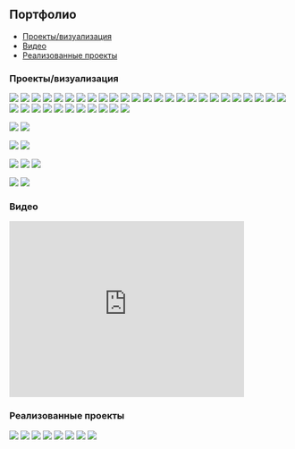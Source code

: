 ## Портфолио

* [Проекты/визуализация](#projects)
* [Видео](#video)
* [Реализованные проекты](#implemented)

<a id="projects"></a>
### Проекты/визуализация

[![](projects/spartak.jpg)](projects/spartak/)
[![](projects/tw/1.jpg)](projects/tw/)
[![](projects/project1/1.jpg)](projects/project1/)
[![](projects/armen/1.jpg)](projects/armen/)
[![](projects/gothic/1.jpg)](projects/gothic/)
[![](projects/7/1.jpg)](projects/7/)
[![](projects/35/1.jpg)](projects/35/)
[![](projects/13/1.jpg)](projects/13/)
[![](projects/8/1.jpg)](projects/8/)
[![](projects/3/1.jpg)](projects/3/)
[![](projects/agava/1.jpg)](projects/agava/)
[![](projects/2/1.jpg)](projects/2/)
[![](projects/22/1.jpg)](projects/22/)
[![](projects/tower/1.jpg)](projects/tower/)
[![](projects/vologda/1.jpg)](projects/vologda/)
[![](projects/31/1.jpg)](projects/31/)
[![](projects/12/1.jpg)](projects/12/)
[![](projects/16/1.jpg)](projects/16/)
[![](projects/15/1.jpg)](projects/15/)
[![](projects/27/1.jpg)](projects/27/)
[![](projects/chka/1.jpg)](projects/chka/)
[![](projects/18/1.jpg)](projects/18/)
[![](projects/hitech2/1.jpg)](projects/hitech2/)
[![](projects/26/1.jpg)](projects/26/)
[![](projects/17/1.jpg)](projects/17/)
[![](projects/30/1.jpg)](projects/30/)
[![](projects/29/1.jpg)](projects/29/)
[![](projects/25/1.jpg)](projects/25/)
[![](projects/21/1.jpg)](projects/21/)
[![](projects/23/2.jpg)](projects/23/)
[![](projects/19/1.jpg)](projects/19/)
[![](projects/24/1.jpg)](projects/24/)
[![](projects/28/1.jpg)](projects/28/)
[![](projects/11/2.jpg)](projects/11/)
[![](projects/hitech/1.jpg)](projects/hitech/)
[![](projects/1/1.jpg)](projects/1/)


[![](projects/4/1.jpg)](projects/4/)
[![](projects/lounge/1.jpg)](projects/lounge/)


[![](projects/9/1.jpg)](projects/9/)
[![](projects/10/1.jpg)](projects/10/)


[![](projects/37/1.jpg)](projects/37/)
[![](projects/34/1.jpg)](projects/34/)
[![](projects/fence/1.jpg)](projects/fence/)


[![](projects/5/1.jpg)](projects/5/)
[![](projects/33/1.jpg)](projects/33/)


<a id="video"></a>
### Видео
<iframe width="420" height="315" src="https://www.youtube.com/embed/-WAlyIgcBko" frameborder="0" allowfullscreen></iframe>

<a id="implemented"></a>
### Реализованные проекты

[![](implemented/project1/1.jpg)](implemented/project1/)
[![](implemented/agava/1.jpg)](implemented/agava/)
[![](implemented/agava2/1.jpg)](implemented/agava2/)
[![](implemented/agava3/1.jpg)](implemented/agava3/)
[![](implemented/hitech/1.jpg)](implemented/hitech/)
[![](implemented/lsk/1.jpg)](implemented/lsk/)
[![](implemented/optima/1.jpg)](implemented/optima/)
[![](implemented/tower/1.jpg)](implemented/tower/)
